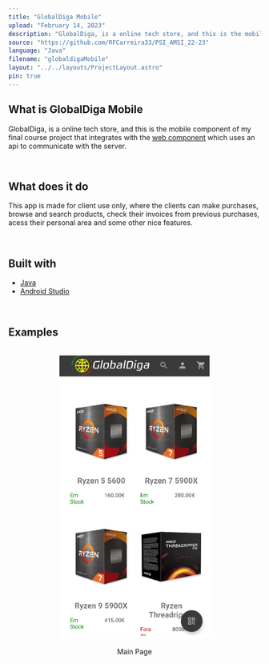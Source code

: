 ```yaml
---
title: "GlobalDiga Mobile"
upload: "February 14, 2023"
description: "GlobalDiga, is a online tech store, and this is the mobile component of my final course project."
source: "https://github.com/RFCarreira33/PSI_AMSI_22-23"
language: "Java"
filename: "globaldigaMobile"
layout: "../../layouts/ProjectLayout.astro"
pin: true
---
```


## What is GlobalDiga Mobile

GlobalDiga, is a online tech store, and this is the mobile component of my final course project that integrates with the [web component](/projects/globaldigaWeb) which uses an api to communicate with the server.

<br>

## What does it do

This app is made for client use only, where the clients can make purchases, browse and search products, check their invoices from previous purchases, acess their personal area and some other nice features.

<br>

## Built with

- [Java](https://www.java.com/)
- [Android Studio](https://developer.android.com/)

<br>

## Examples

<br>
<div align="center">
<img width="300" class="align-center" src="https://raw.githubusercontent.com/RFCarreira33/PSI_AMSI_22-23/main/resources/imgs/main.png">
<p>Main Page</p>
</div>
